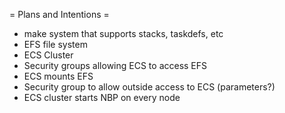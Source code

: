 = Plans and Intentions =

* make system that supports stacks, taskdefs, etc
* EFS file system
* ECS Cluster
* Security groups allowing ECS to access EFS
* ECS mounts EFS
* Security group to allow outside access to ECS (parameters?)
* ECS cluster starts NBP on every node
